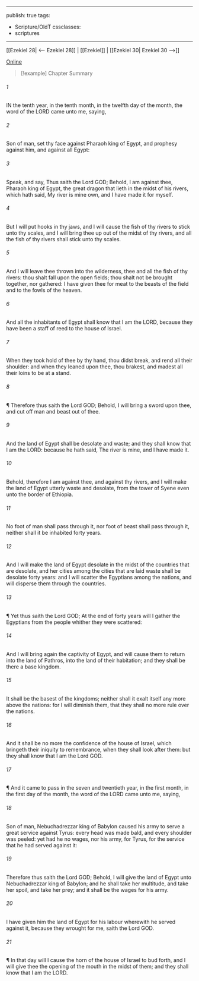 

---
publish: true
tags:
  - Scripture/OldT
cssclasses:
  - scriptures
---
[[Ezekiel 28| <-- Ezekiel 28]] | [[Ezekiel]] | [[Ezekiel 30| Ezekiel 30 -->]]

[Online](https://churchofjesuschrist.org/study/scriptures/ot/ezek/29?lang=eng)

>[!example] Chapter Summary
>
###### 1
IN the tenth year, in the tenth month, in the twelfth day of the month, the word of the LORD came unto me, saying,
###### 2
Son of man, set thy face against Pharaoh king of Egypt, and prophesy against him, and against all Egypt:
###### 3
Speak, and say, Thus saith the Lord GOD; Behold, I am against thee, Pharaoh king of Egypt, the great dragon that lieth in the midst of his rivers, which hath said, My river is mine own, and I have made it for myself.
###### 4
But I will put hooks in thy jaws, and I will cause the fish of thy rivers to stick unto thy scales, and I will bring thee up out of the midst of thy rivers, and all the fish of thy rivers shall stick unto thy scales.
###### 5
And I will leave thee thrown into the wilderness, thee and all the fish of thy rivers: thou shalt fall upon the open fields; thou shalt not be brought together, nor gathered: I have given thee for meat to the beasts of the field and to the fowls of the heaven.
###### 6
And all the inhabitants of Egypt shall know that I am the LORD, because they have been a staff of reed to the house of Israel.
###### 7
When they took hold of thee by thy hand, thou didst break, and rend all their shoulder: and when they leaned upon thee, thou brakest, and madest all their loins to be at a stand.
###### 8
¶ Therefore thus saith the Lord GOD; Behold, I will bring a sword upon thee, and cut off man and beast out of thee.
###### 9
And the land of Egypt shall be desolate and waste; and they shall know that I am the LORD: because he hath said, The river is mine, and I have made it.
###### 10
Behold, therefore I am against thee, and against thy rivers, and I will make the land of Egypt utterly waste and desolate, from the tower of Syene even unto the border of Ethiopia.
###### 11
No foot of man shall pass through it, nor foot of beast shall pass through it, neither shall it be inhabited forty years.
###### 12
And I will make the land of Egypt desolate in the midst of the countries that are desolate, and her cities among the cities that are laid waste shall be desolate forty years: and I will scatter the Egyptians among the nations, and will disperse them through the countries.
###### 13
¶ Yet thus saith the Lord GOD; At the end of forty years will I gather the Egyptians from the people whither they were scattered:
###### 14
And I will bring again the captivity of Egypt, and will cause them to return into the land of Pathros, into the land of their habitation; and they shall be there a base kingdom.
###### 15
It shall be the basest of the kingdoms; neither shall it exalt itself any more above the nations: for I will diminish them, that they shall no more rule over the nations.
###### 16
And it shall be no more the confidence of the house of Israel, which bringeth their iniquity to remembrance, when they shall look after them: but they shall know that I am the Lord GOD.
###### 17
¶ And it came to pass in the seven and twentieth year, in the first month, in the first day of the month, the word of the LORD came unto me, saying,
###### 18
Son of man, Nebuchadrezzar king of Babylon caused his army to serve a great service against Tyrus: every head was made bald, and every shoulder was peeled: yet had he no wages, nor his army, for Tyrus, for the service that he had served against it:
###### 19
Therefore thus saith the Lord GOD; Behold, I will give the land of Egypt unto Nebuchadrezzar king of Babylon; and he shall take her multitude, and take her spoil, and take her prey; and it shall be the wages for his army.
###### 20
I have given him the land of Egypt for his labour wherewith he served against it, because they wrought for me, saith the Lord GOD.
###### 21
¶ In that day will I cause the horn of the house of Israel to bud forth, and I will give thee the opening of the mouth in the midst of them; and they shall know that I am the LORD.




